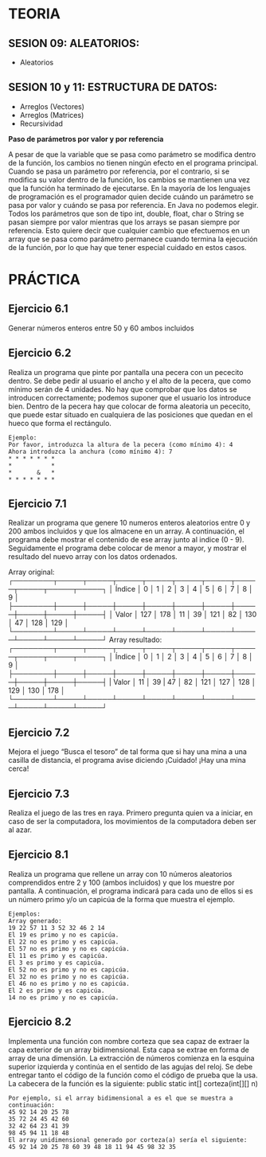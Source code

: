 # TEORIA


## SESION 09: ALEATORIOS:
- Aleatorios

## SESION 10 y 11: ESTRUCTURA DE DATOS:
- Arreglos (Vectores)
- Arreglos (Matrices)
- Recursividad 

__Paso de parámetros por valor y por referencia__

A pesar de que la variable que se pasa como parámetro se modifica dentro de la función, los cambios no tienen ningún efecto en el programa principal.
Cuando se pasa un parámetro por referencia, por el contrario, si se modifica su valor dentro de la función, los cambios se mantienen una vez que la función ha terminado de ejecutarse.
En la mayoría de los lenguajes de programación es el programador quien decide cuándo un parámetro se pasa por valor y cuándo se pasa por referencia. 
En Java no podemos elegir. Todos los parámetros que son de tipo int, double, float, char o String se pasan siempre por valor mientras que los arrays se pasan siempre por referencia.
Esto quiere decir que cualquier cambio que efectuemos en un array que se pasa como parámetro permanece cuando termina la ejecución de la función, por lo que hay que tener especial cuidado en estos casos.

# PRÁCTICA

## Ejercicio 6.1

Generar números enteros entre 50 y 60 ambos incluidos

## Ejercicio 6.2

Realiza un programa que pinte por pantalla una pecera con un pececito dentro.
Se debe pedir al usuario el ancho y el alto de la pecera, que como mínimo serán de 4 unidades. No hay que comprobar que los datos se introducen correctamente; podemos suponer que el usuario los introduce bien. Dentro de la pecera hay que colocar de forma aleatoria un pececito, que puede estar situado en cualquiera de las posiciones que quedan en el hueco que forma el rectángulo.

```
Ejemplo:
Por favor, introduzca la altura de la pecera (como mínimo 4): 4
Ahora introduzca la anchura (como mínimo 4): 7
* * * * * * *
*           *
*       &   *
* * * * * * *
```

## Ejercicio 7.1
Realizar un programa que genere 10 numeros enteros aleatorios entre 0 y 200 ambos incluidos y que los almacene en un array. A continuación, el programa debe mostrar el contenido de ese array junto al indice (0 - 9). Seguidamente el programa debe colocar de menor a mayor, y mostrar el resultado del nuevo array con los datos ordenados.

Array original:
┌────────┬─────┬─────┬─────┬─────┬─────┬─────┬─────┬─────┬─────┬─────┐
│ Índice │ 0   │ 1   │ 2   │ 3   │ 4   │ 5   │ 6   │ 7   │ 8   │ 9   │
├────────┼─────┼─────┼─────┼─────┼─────┼─────┼─────┼─────┼─────┼─────┤
│ Valor  │ 127 │ 178 │ 11  │ 39  │ 121 │ 82  │ 130 │ 47  │ 128 │ 129 │
└────────┴─────┴─────┴─────┴─────┴─────┴─────┴─────┴─────┴─────┴─────┘
Array resultado:
┌────────┬─────┬─────┬─────┬─────┬─────┬─────┬─────┬─────┬─────┬─────┐
│ Índice │ 0   │ 1   │ 2   │ 3   │ 4   │ 5   │ 6   │ 7   │ 8   │ 9   │
├────────┼─────┼─────┼─────┼─────┼─────┼─────┼─────┼─────┼─────┼─────┤
| Valor  │ 11  │ 39  | 47  │ 82  │ 121 │ 127 │ 128 │ 129 │ 130 │ 178 │
└────────┴─────┴─────┴─────┴─────┴─────┴─────┴─────┴─────┴─────┴─────┘

## Ejercicio 7.2
Mejora el juego “Busca el tesoro” de tal forma que si hay una mina a una casilla
de distancia, el programa avise diciendo ¡Cuidado! ¡Hay una mina cerca!

## Ejercicio 7.3
Realiza el juego de las tres en raya. Primero pregunta quien va a iniciar, en caso de ser la computadora, los movimientos de la computadora deben ser al azar. 

## Ejercicio 8.1

Realiza un programa que rellene un array con 10 números aleatorios comprendidos entre 2 y 100 (ambos incluidos) y que los muestre por pantalla. A continuación, el programa indicará para cada uno de ellos si es un número primo y/o un capicúa de la forma que muestra el ejemplo.

```
Ejemplos:
Array generado:
19 22 57 11 3 52 32 46 2 14
El 19 es primo y no es capicúa.
El 22 no es primo y es capicúa.
El 57 no es primo y no es capicúa.
El 11 es primo y es capicúa.
El 3 es primo y es capicúa.
El 52 no es primo y no es capicúa.
El 32 no es primo y no es capicúa.
El 46 no es primo y no es capicúa.
El 2 es primo y es capicúa.
14 no es primo y no es capicúa.
```
## Ejercicio 8.2

Implementa una función con nombre corteza que sea capaz de extraer la capa exterior de un array bidimensional. Esta capa se extrae en forma de array de una dimensión. La extracción de números comienza en la esquina superior izquierda y continúa en el sentido de las agujas del reloj. Se debe entregar tanto el código de la función como el código de prueba que la usa. La cabecera de la función es la siguiente:
public static int[] corteza(int[][] n)

```
Por ejemplo, si el array bidimensional a es el que se muestra a continuación:
45 92 14 20 25 78
35 72 24 45 42 60
32 42 64 23 41 39
98 45 94 11 18 48
El array unidimensional generado por corteza(a) sería el siguiente:
45 92 14 20 25 78 60 39 48 18 11 94 45 98 32 35
```